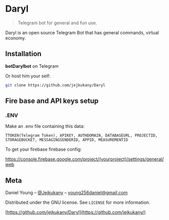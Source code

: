 # Daryl
> Telegram bot for general and fun use.

Daryl is an open source Telegram Bot that has general commands, virtual economy.


## Installation
**botDarylbot** on Telegram

Or host him your self:

```sh
git clone https://github.com/jejkukany/Daryl
```

## Fire base and API keys setup
### .ENV
Make an .env file containing this data:

```
TTOKEN(Telegram Token), APIKEY, AUTHDOMAIN, DATABASEURL, PROJECTID, STORAGEBUCKET, MESSAGINGSENDERID, APPID, MEASUREMENTID
```
To get your firebase firebase config:

https://console.firebase.google.com/project/(yourproject)/settings/general/web
## Meta

Daniel Young – [@Jejkukany](https://twitter.com/jejkukany) – young256daniel@gmail.com

Distributed under the GNU license. See ``LICENSE`` for more information.

[https://github.com/jejkukany/Daryl](https://github.com/jejkukany/)


